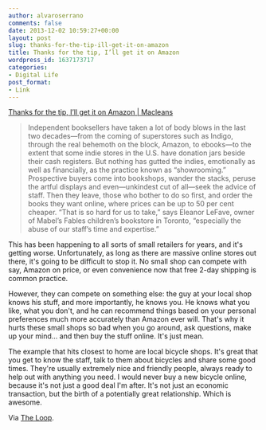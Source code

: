 ```yaml
---
author: alvaroserrano
comments: false
date: 2013-12-02 10:59:27+00:00
layout: post
slug: thanks-for-the-tip-ill-get-it-on-amazon
title: Thanks for the tip, I’ll get it on Amazon
wordpress_id: 1637173717
categories:
- Digital Life
post_format:
- Link
---
```


[Thanks for the tip, I’ll get it on Amazon | Macleans](http://www2.macleans.ca/2013/11/30/thanks-for-the-tip-ill-get-it-on-amazon/)



<blockquote>Independent booksellers have taken a lot of body blows in the last two decades—from the coming of superstores such as Indigo, through the real behemoth on the block, Amazon, to ebooks—to the extent that some indie stores in the U.S. have donation jars beside their cash registers. But nothing has gutted the indies, emotionally as well as financially, as the practice known as “showrooming.” Prospective buyers come into bookshops, wander the stacks, peruse the artful displays and even—unkindest cut of all—seek the advice of staff. Then they leave, those who bother to do so first, and order the books they want online, where prices can be up to 50 per cent cheaper. “That is so hard for us to take,” says Eleanor LeFave, owner of Mabel’s Fables children’s bookstore in Toronto, “especially the abuse of our staff’s time and expertise.”</blockquote>



This has been happening to all sorts of small retailers for years, and it's getting worse. Unfortunately, as long as there are massive online stores out there, it's going to be difficult to stop it. No small shop can compete with say, Amazon on price, or even convenience now that free 2-day shipping is common practice.

However, they can compete on something else: the guy at your local shop knows his stuff, and more importantly, he knows you. He knows what you like, what you don't, and he can recommend things based on your personal preferences much more accurately than Amazon ever will. That's why it hurts these small shops so bad when you go around, ask questions, make up your mind... and then buy the stuff online. It's just mean.

The example that hits closest to home are local bicycle shops. It's great that you get to know the staff, talk to them about bicycles and share some good times. They're usually extremely nice and friendly people, always ready to help out with anything you need. I would never buy a new bicycle online, because it's not just a good deal I'm after. It's not just an economic transaction, but the birth of a potentially great relationship. Which is awesome.

Via [The Loop](http://www.loopinsight.com/2013/12/01/thanks-for-the-tip-ill-get-it-on-amazon/).
